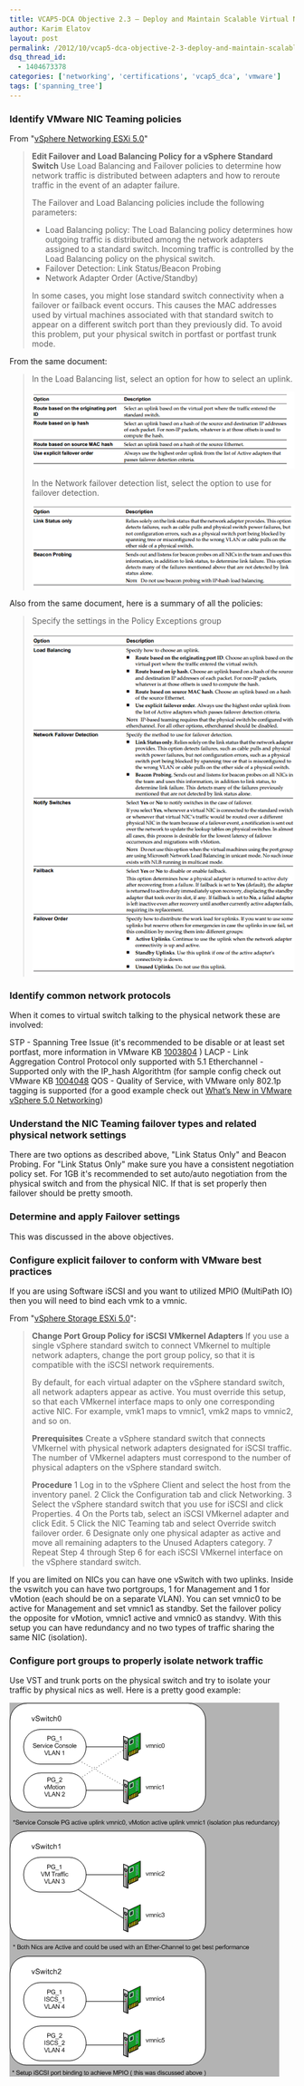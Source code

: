 ```yaml
---
title: VCAP5-DCA Objective 2.3 – Deploy and Maintain Scalable Virtual Networking
author: Karim Elatov
layout: post
permalink: /2012/10/vcap5-dca-objective-2-3-deploy-and-maintain-scalable-virtual-networking/
dsq_thread_id:
  - 1404673378
categories: ['networking', 'certifications', 'vcap5_dca', 'vmware']
tags: ['spanning_tree']
---
```


### Identify VMware NIC Teaming policies

From "[vSphere Networking ESXi 5.0](http://pubs.vmware.com/vsphere-50/topic/com.vmware.ICbase/PDF/vsphere-esxi-vcenter-server-50-networking-guide.pdf)"

> **Edit Failover and Load Balancing Policy for a vSphere Standard Switch**
> Use Load Balancing and Failover policies to determine how network traffic is distributed between adapters and how to reroute traffic in the event of an adapter failure.
>
> The Failover and Load Balancing policies include the following parameters:
>
> *   Load Balancing policy: The Load Balancing policy determines how outgoing traffic is distributed among the network adapters assigned to a standard switch. Incoming traffic is controlled by the Load Balancing policy on the physical switch.
> *   Failover Detection: Link Status/Beacon Probing
> *   Network Adapter Order (Active/Standby)
>
> In some cases, you might lose standard switch connectivity when a failover or failback event occurs. This causes the MAC addresses used by virtual machines associated with that standard switch to appear on a different switch port than they previously did. To avoid this problem, put your physical switch in portfast or portfast trunk mode.

From the same document:

> In the Load Balancing list, select an option for how to select an uplink.
>
> ![load_balancing_algorithms](https://github.com/elatov/uploads/raw/master/2012/09/load_balancing_algorithms.png)
>
> In the Network failover detection list, select the option to use for failover detection.
>
> ![network_failover_detection](https://github.com/elatov/uploads/raw/master/2012/09/network_failover_detection.png)

Also from the same document, here is a summary of all the policies:

> Specify the settings in the Policy Exceptions group
>
> ![portgroup_network_policies](https://github.com/elatov/uploads/raw/master/2012/09/portgroup_network_policies.png)

### Identify common network protocols

When it comes to virtual switch talking to the physical network these are involved:

STP - Spanning Tree Issue (it's recommended to be disable or at least set portfast, more information in VMware KB [1003804](http://kb.vmware.com/kb/1003804) )
LACP - Link Aggregation Control Protocol only supported with 5.1
Etherchannel - Supported only with the IP_hash Algorithtm (for sample config check out VMware KB [1004048](http://kb.vmware.com/kb/1004048)
QOS - Quality of Service, with VMware only 802.1p tagging is supported (for a good example check out [What’s New in VMware vSphere 5.0 Networking](http://www.vmware.com/files/pdf/techpaper/Whats-New-VMware-vSphere-50-Networking-Technical-Whitepaper.pdf))

### Understand the NIC Teaming failover types and related physical network settings

There are two options as described above, "Link Status Only" and Beacon Probing. For "Link Status Only" make sure you have a consistent negotiation policy set. For 1GB it's recommended to set auto/auto negotiation from the physical switch and from the physical NIC. If that is set properly then failover should be pretty smooth.

### Determine and apply Failover settings

This was discussed in the above objectives.

### Configure explicit failover to conform with VMware best practices

If you are using Software iSCSI and you want to utilized MPIO (MultiPath IO) then you will need to bind each vmk to a vmnic.

From "[vSphere Storage ESXi 5.0](http://pubs.vmware.com/vsphere-50/topic/com.vmware.ICbase/PDF/vsphere-esxi-vcenter-server-50-storage-guide.pdf)":

> **Change Port Group Policy for iSCSI VMkernel Adapters**
> If you use a single vSphere standard switch to connect VMkernel to multiple network adapters, change the port group policy, so that it is compatible with the iSCSI network requirements.
>
> By default, for each virtual adapter on the vSphere standard switch, all network adapters appear as active. You must override this setup, so that each VMkernel interface maps to only one corresponding active NIC. For example, vmk1 maps to vmnic1, vmk2 maps to vmnic2, and so on.
>
> **Prerequisites**
> Create a vSphere standard switch that connects VMkernel with physical network adapters designated for iSCSI traffic. The number of VMkernel adapters must correspond to the number of physical adapters on the vSphere standard switch.
>
> **Procedure**
> 1 Log in to the vSphere Client and select the host from the inventory panel.
> 2 Click the Configuration tab and click Networking.
> 3 Select the vSphere standard switch that you use for iSCSI and click Properties.
> 4 On the Ports tab, select an iSCSI VMkernel adapter and click Edit.
> 5 Click the NIC Teaming tab and select Override switch failover order.
> 6 Designate only one physical adapter as active and move all remaining adapters to the Unused Adapters category.
> 7 Repeat Step 4 through Step 6 for each iSCSI VMkernel interface on the vSphere standard switch.

If you are limited on NICs you can have one vSwitch with two uplinks. Inside the vswitch you can have two portgroups, 1 for Management and 1 for vMotion (each should be on a separate VLAN). You can set vmnic0 to be active for Management and set vmnic1 as standby. Set the failover policy the opposite for vMotion, vmnic1 active and vmnic0 as standvy. With this setup you can have redundancy and no two types of traffic sharing the same NIC (isolation).

### Configure port groups to properly isolate network traffic

Use VST and trunk ports on the physical switch and try to isolate your traffic by physical nics as well. Here is a pretty good example:

![vswitch_example](https://github.com/elatov/uploads/raw/master/2012/10/vswitch_example.png)

